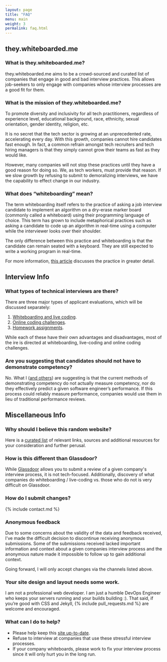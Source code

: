 ```yaml
---
layout: page
title: "FAQ"
menu: main
weight: 3
permalink: faq.html
---
```


## they.whiteboarded.me
### What is they.whiteboarded.me?
they.whiteboarded.me aims to be a crowd-sourced and curated list of companies
that engage in good and bad interview practices. This allows job-seekers to
only engage with companies whose interview processes are a good fit for them.

### What is the mission of they.whiteboarded.me?
To promote diversity and inclusivity for all tech practitioners, regardless of
experience level, educational background, race, ethnicity, sexual orientation,
gender identity, religion, etc.

It is no secret that the tech sector is growing at an unprecedented rate,
accelerating every day. With this growth, companies cannot hire candidates fast
enough. In fact, a common refrain amongst tech recruiters and tech hiring
managers is that they simply cannot grow their teams as fast as they would
like.

However, many companies will not stop these practices until they have a good
reason for doing so. We, as tech workers, must provide that reason. If we slow
growth by refusing to submit to demoralizing interviews, we have the capability
to effect change in our industry.

### What does “whiteboarding” mean?
The term whiteboarding itself refers to the practice of asking a job interview
candidate to implement an algorithm on a dry-erase marker board (commonly
called a whiteboard) using their programming language of choice. This term has
grown to include metaphorical practices such as asking a candidate to code up
an algorithm in real-time using a computer while the interviewer looks over
their shoulder.

The only difference between this practice and whiteboarding is that the
candidate can remain seated with a keyboard. They are still expected to write
a working program in real-time.

For more information, [this
article](/interview_types/whiteboarding_and_live_coding.html) discusses the
practice in greater detail.

## Interview Info

### What types of technical interviews are there?
There are three major types of applicant evaluations, which will be discussed
separately:

1. [Whiteboarding and live
   coding](/interview_types/whiteboarding_and_live_coding.html).
2. [Online coding challenges](/interview_types/online_coding_challenges.html).
3. [Homework assignments](/interview_types/homework.html).

While each of these have their own advantages and disadvantages, most of the
ire is directed at whiteboarding, live-coding and online coding challenges.

### Are you suggesting that candidates should not have to demonstrate competency?
No. What I ([and others](/additional-resources.html)) are suggesting is that
the current methods of demonstrating competency do not actually measure
competency, nor do they effectively predict a given software engineer’s
performance. If this process could reliably measure performance, companies
would use them in lieu of traditional performance reviews.

## Miscellaneous Info

### Why should I believe this random website?
Here is a [curated list](/additional-resources.html) of relevant links, sources
and additional resources for your consideration and further perusal.

### How is this different than Glassdoor?
While [Glassdoor](http://www.glassdoor.com) allows you to submit a review of
a given company's interview process, it is not tech-focused. Additionally,
discovery of what companies do whiteboarding / live-coding vs. those who do not
is very difficult on Glassdoor.

### How do I submit changes?
{% include contact.md %}

### Anonymous feedback
Due to some concerns about the validity of the data and feedback received, I've
made the difficult decision to discontinue receiving anonymous submissions.
Some of the submissions received lacked important information and context about
a given companies interview process and the anonymous nature made it impossible
to follow up to gain additional context.

Going forward, I will only accept changes via the channels listed above.

### Your site design and layout needs some work.
I am not a professional web developer. I am just a humble DevOps Engineer who
keeps your servers running and your builds building :). That said, if you’re
good with CSS and Jekyll, {% include pull_requests.md %} are welcome and
encouraged.

### What can I do to help?
- Please help keep this [site up-to-date](/contact.html).
- Refuse to interview at companies that use these stressful interview processes.
- If your company whiteboards, please work to fix your interview process since
  it will only hurt you in the long run.
